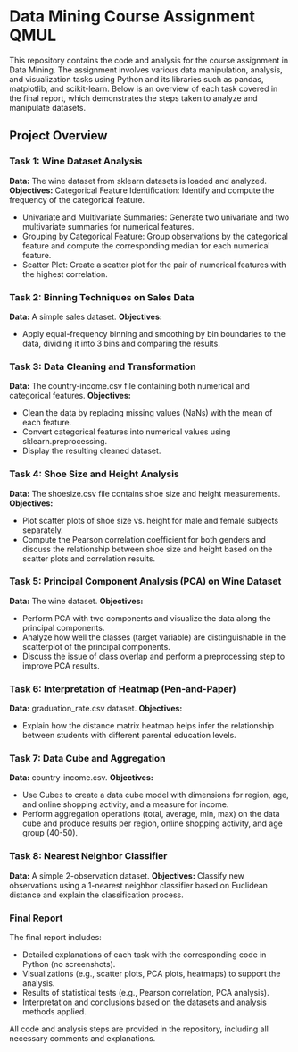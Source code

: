 # Data Mining Course Assignment QMUL 
This repository contains the code and analysis for the course assignment in Data Mining. The assignment involves various data manipulation, analysis, and visualization tasks using Python and its libraries such as pandas, matplotlib, and scikit-learn. Below is an overview of each task covered in the final report, which demonstrates the steps taken to analyze and manipulate datasets.

## Project Overview
### Task 1: Wine Dataset Analysis

**Data:** The wine dataset from sklearn.datasets is loaded and analyzed.
**Objectives:** Categorical Feature Identification: Identify and compute the frequency of the categorical feature.
- Univariate and Multivariate Summaries: Generate two univariate and two multivariate summaries for numerical features.
- Grouping by Categorical Feature: Group observations by the categorical feature and compute the corresponding median for each numerical feature.
- Scatter Plot: Create a scatter plot for the pair of numerical features with the highest correlation.

### Task 2: Binning Techniques on Sales Data

**Data:** A simple sales dataset.
**Objectives:** 
- Apply equal-frequency binning and smoothing by bin boundaries to the data, dividing it into 3 bins and comparing the results.

### Task 3: Data Cleaning and Transformation

**Data:** The country-income.csv file containing both numerical and categorical features.
**Objectives:** 
- Clean the data by replacing missing values (NaNs) with the mean of each feature.
- Convert categorical features into numerical values using sklearn.preprocessing.
- Display the resulting cleaned dataset.

### Task 4: Shoe Size and Height Analysis

**Data:** The shoesize.csv file contains shoe size and height measurements.
**Objectives:** 
- Plot scatter plots of shoe size vs. height for male and female subjects separately.
- Compute the Pearson correlation coefficient for both genders and discuss the relationship between shoe size and height based on the scatter plots and correlation results.

### Task 5: Principal Component Analysis (PCA) on Wine Dataset

**Data:** The wine dataset.
**Objectives:** 
- Perform PCA with two components and visualize the data along the principal components.
- Analyze how well the classes (target variable) are distinguishable in the scatterplot of the principal components.
- Discuss the issue of class overlap and perform a preprocessing step to improve PCA results.

### Task 6: Interpretation of Heatmap (Pen-and-Paper)

**Data:** graduation_rate.csv dataset.
**Objectives:** 
- Explain how the distance matrix heatmap helps infer the relationship between students with different parental education levels.

### Task 7: Data Cube and Aggregation

**Data:** country-income.csv.
**Objectives:** 
- Use Cubes to create a data cube model with dimensions for region, age, and online shopping activity, and a measure for income.
- Perform aggregation operations (total, average, min, max) on the data cube and produce results per region, online shopping activity, and age group (40-50).

### Task 8: Nearest Neighbor Classifier
**Data:** A simple 2-observation dataset.
**Objectives:** 
Classify new observations using a 1-nearest neighbor classifier based on Euclidean distance and explain the classification process.

### Final Report
The final report includes:

- Detailed explanations of each task with the corresponding code in Python (no screenshots).
- Visualizations (e.g., scatter plots, PCA plots, heatmaps) to support the analysis.
- Results of statistical tests (e.g., Pearson correlation, PCA analysis).
- Interpretation and conclusions based on the datasets and analysis methods applied.

All code and analysis steps are provided in the repository, including all necessary comments and explanations.
